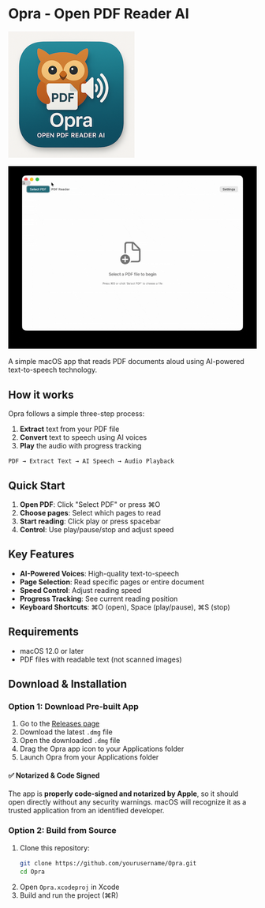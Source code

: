 # Opra - Open PDF Reader AI

![App Icon](./app-icon.png)

![Video Demo](./app-recording.gif)

A simple macOS app that reads PDF documents aloud using AI-powered text-to-speech technology.

## How it works

Opra follows a simple three-step process:
1. **Extract** text from your PDF file
2. **Convert** text to speech using AI voices
3. **Play** the audio with progress tracking

```
PDF → Extract Text → AI Speech → Audio Playback
```

## Quick Start

1. **Open PDF**: Click "Select PDF" or press ⌘O
2. **Choose pages**: Select which pages to read
3. **Start reading**: Click play or press spacebar
4. **Control**: Use play/pause/stop and adjust speed

## Key Features

- **AI-Powered Voices**: High-quality text-to-speech
- **Page Selection**: Read specific pages or entire document
- **Speed Control**: Adjust reading speed
- **Progress Tracking**: See current reading position
- **Keyboard Shortcuts**: ⌘O (open), Space (play/pause), ⌘S (stop)

## Requirements

- macOS 12.0 or later
- PDF files with readable text (not scanned images)

## Download & Installation

### Option 1: Download Pre-built App

1. Go to the [Releases page](https://github.com/kekko7072/Opra/releases)
2. Download the latest `.dmg` file
3. Open the downloaded `.dmg` file
4. Drag the Opra app icon to your Applications folder
5. Launch Opra from your Applications folder

#### ✅ Notarized & Code Signed

The app is **properly code-signed and notarized by Apple**, so it should open directly without any security warnings. macOS will recognize it as a trusted application from an identified developer.

### Option 2: Build from Source

1. Clone this repository:
   ```bash
   git clone https://github.com/yourusername/Opra.git
   cd Opra
   ```
2. Open `Opra.xcodeproj` in Xcode
3. Build and run the project (⌘R)


